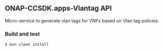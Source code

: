<!-- 
 * ============LICENSE_START=======================================================
 * ONAP : CCSDK.apps
 * ================================================================================
 * Copyright (C) 2018 AT&T Intellectual Property. All rights reserved.
 * ================================================================================
 * Licensed under the Apache License, Version 2.0 (the "License");
 * you may not use this file except in compliance with the License.
 * You may obtain a copy of the License at
 * 
 *      http://www.apache.org/licenses/LICENSE-2.0
 * 
 * Unless required by applicable law or agreed to in writing, software
 * distributed under the License is distributed on an "AS IS" BASIS,
 * WITHOUT WARRANTIES OR CONDITIONS OF ANY KIND, either express or implied.
 * See the License for the specific language governing permissions and
 * limitations under the License.
 * ============LICENSE_END=========================================================
  -->

## ONAP-CCSDK.apps-Vlantag API

Micro-service to generate vlan tags for VNFs based on Vlan tag policies.



### Build and test

````bash
$ mvn clean install
````


